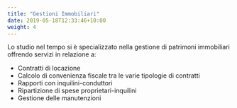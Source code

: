 ```yaml
---
title: "Gestioni Immobiliari"
date: 2019-05-18T12:33:46+10:00
weight: 4
---
```


Lo studio nel tempo si è specializzato nella gestione di patrimoni immobiliari offrendo servizi in relazione a:

* Contratti di locazione
* Calcolo di convenienza fiscale tra le varie tipologie di contratti
* Rapporti con inquilini-conduttori
* Ripartizione di spese proprietari-inquilini
* Gestione delle manutenzioni